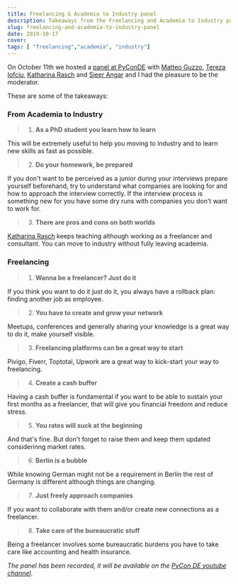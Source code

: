 ```yaml
---
title: Freelancing & Academia to Industry panel
description: Takeaways from the Freelancing and Academia to Industry panel @ PyCon DE & PyData Berlin 2019
slug: freelancing-and-academia-to-industry-panel
date: 2019-10-17
cover:
tags: [ "freelancing","academia", "industry"]
---
```


On October 11th we hosted a [panel at PyConDE](https://de.pycon.org/program/pyconde-meegjc-job-panel-christian-barra-tereza-iofciu-katharina-rasch-matteo-guzzo-sieer-angar/) with [Matteo Guzzo](https://twitter.com/_teoguso), [Tereza Iofciu](https://twitter.com/terezaif), [Katharina Rasch](https://twitter.com/krasch_io) and [Sieer Angar](https://twitter.com/sieer83/) and I had the pleasure to be the moderator.

These are some of the takeaways:

### From Academia to Industry

> 1) **As a PhD student you learn how to learn**

This will be extremely useful to help you moving to industry and to learn new skills as fast as possible.

> 2) **Do your homework, be prepared**

If you don't want to be perceived as a junior during your interviews prepare yourself beforehand, try to understand what companies are looking for and how to approach the interview correctly.
If the interview process is something new for you have some dry runs with companies you don't want to work for.

> 3) **There are pros and cons on both worlds**

[Katharina Rasch](https://twitter.com/krasch_io) keeps teaching although working as a freelancer and consultant.
You can move to industry without fully leaving academia.

### Freelancing

> 1) **Wanna be a freelancer? Just do it**

If you think you want to do it just do it, you always have a rollback plan: finding another job as employee.

> 2) **You have to create and grow your network**

Meetups, conferences and generally sharing your knowledge is a great way to do it, make yourself visible.

> 3) **Freelancing platforms can be a great way to start**

Pivigo, Fiverr, Toptotal, Upwork are a great way to kick-start your way to freelancing.

> 4) **Create a cash buffer**

Having a cash buffer is fundamental if you want to be able to sustain your first months as a freelancer, that will give you financial freedom and reduce stress.

> 5) **You rates will suck at the beginning**

And that's fine. But don't forget to raise them and keep them updated considerinng market rates.

> 6) **Berlin is a bubble**

While knowing German might not be a requirement in Berlin the rest of Germany is different although things are changing.

> 7) **Just freely approach companies**

If you want to collaborate with them and/or create new connections as a freelancer.

> 8) **Take care of the bureaucratic stuff**

Being a freelancer involves some bureaucratic burdens you have to take care like accounting and health insurance.

*The panel has been recorded, it will be available on the [PyCon DE youtube channel](https://www.youtube.com/channel/UCji5VWDkGzuRenyRQZ9OpFQ).*
